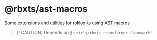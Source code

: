 # @rbxts/ast-macros

Some extensions and utilities for roblox-ts using AST macros 

> [! CAUTION]
> Depends on `@runicly/rbxts-transformer-flamework` !
